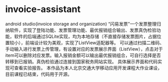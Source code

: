 # invoice-assistant
android studio(invoice storage and organization)
“闪易发票”一个发票整理归纳软件，实现了登陆功能、发票管理功能、最优报销组合输出、发票真伪检验功能，软件的后端通过SQLite实现，均为本地存储（不直接存储发票图片，占据位置较小），前端设计较为美观，实现了ListView适配器等。
可以通过扫描二维码、手动输入进行发票上传管理，有设置对应的发票展示界面（ListView），点击对于item可以删除对应发票。输入报销金额可以输出最优报销组合，可自行选择是否转移到已报销。真伪检验通过连接到国家税务网站实现。
具体展示界面和代码实现可查看实验报告。
本作品为本人北京交通大学移动应用开发课程大作业课设，目前课程已结束，代码用于开源。
